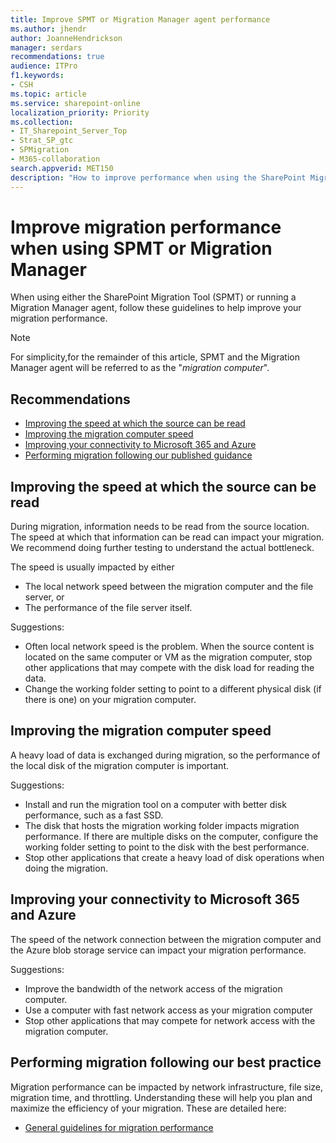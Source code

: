 ```yaml
---
title: Improve SPMT or Migration Manager agent performance
ms.author: jhendr
author: JoanneHendrickson
manager: serdars
recommendations: true
audience: ITPro
f1.keywords:
- CSH
ms.topic: article
ms.service: sharepoint-online
localization_priority: Priority
ms.collection: 
- IT_Sharepoint_Server_Top
- Strat_SP_gtc
- SPMigration
- M365-collaboration
search.appverid: MET150
description: "How to improve performance when using the SharePoint Migration Tool or the Migration Manager agent."
---
```

# Improve migration performance when using SPMT or Migration Manager

When using either the SharePoint Migration Tool (SPMT) or running a Migration Manager agent, follow these guidelines to help improve your migration performance.

>[!Note]
>For simplicity,for the remainder of this article, SPMT and the Migration Manager agent will be referred to as the "*migration computer*".

## Recommendations 

-	[Improving the speed at which the source can be read](#improving-the-speed-at-which-the-source-can-be-read)
-	[Improving the migration computer speed](#improving-the-migration-computer-speed)
-	[Improving your connectivity to Microsoft 365 and Azure](#improving-your-connectivity-to-office-365-and-azure)
-	[Performing migration following our published guidance](./sharepoint-online-and-onedrive-migration-speed.md)


## Improving the speed at which the source can be read 
During migration, information needs to be read from the source location. The speed at which that information can be read can impact your migration.  We recommend doing further testing to understand the actual bottleneck. 

The speed is usually impacted by either 
- The local network speed between the migration computer and the file server, or 
- The performance of the file server itself.

Suggestions:

- Often local network speed is the problem. When the source content is located on the same computer or VM as the migration computer, stop other applications that may compete with the disk load for reading the data. 
-  Change the working folder setting to point to a different physical disk (if there is one) on your migration computer.



## Improving the migration computer speed
A heavy load of data is exchanged during migration, so the performance of the local disk of the migration computer is important.

Suggestions:
 
- Install and run the migration tool on a computer with better disk performance, such as a fast SSD.   
- The disk that hosts the migration working folder impacts migration performance. If there are multiple disks on the computer, configure the working folder setting to point to the disk with the best performance. 
- Stop other applications that create a heavy load of disk operations when doing the migration.

## Improving your connectivity to Microsoft 365 and Azure 

The speed of the network connection between the migration computer and the Azure blob storage service can impact your migration performance.  

Suggestions: 

- Improve the bandwidth of the network access of the migration computer.
- Use a computer with fast network access as your migration computer
- Stop other applications that may compete for network access with the migration computer.


## Performing migration following our best practice 

Migration performance can be impacted by network infrastructure, file size, migration time, and throttling. Understanding these will help you plan and maximize the efficiency of your migration. These are detailed here:

- [General guidelines for migration performance](./sharepoint-online-and-onedrive-migration-speed.md)